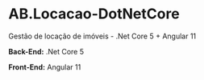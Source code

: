 # AB.Locacao-DotNetCore
Gestão de locação de imóveis - .Net Core 5 + Angular 11

<strong>Back-End:</strong> .Net Core 5

<strong>Front-End:</strong> Angular 11
